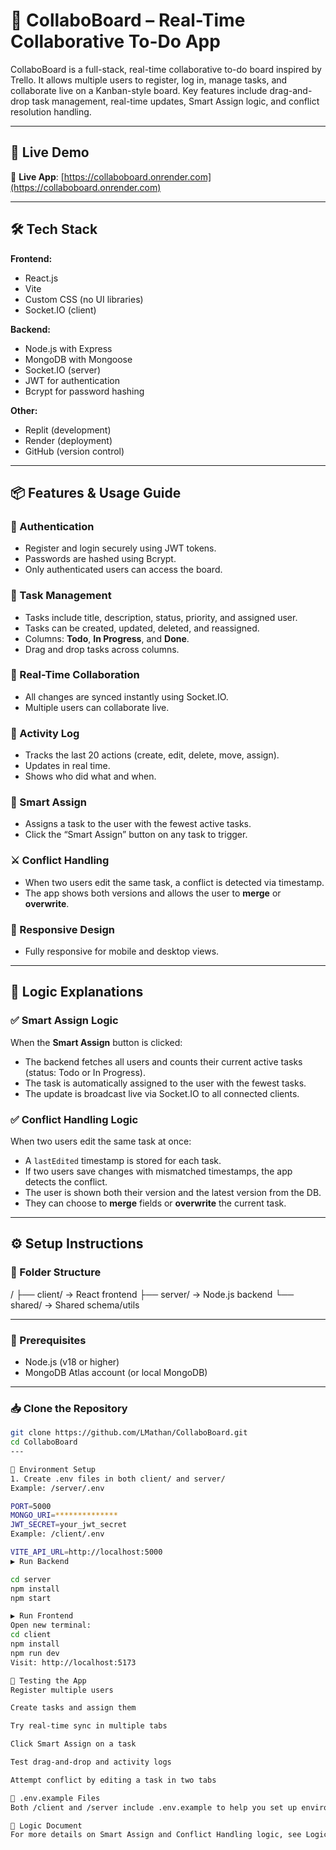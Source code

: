 # 🧩 CollaboBoard – Real-Time Collaborative To-Do App

CollaboBoard is a full-stack, real-time collaborative to-do board inspired by Trello. It allows multiple users to register, log in, manage tasks, and collaborate live on a Kanban-style board. Key features include drag-and-drop task management, real-time updates, Smart Assign logic, and conflict resolution handling.

---

## 🚀 Live Demo

🔗 **Live App**: [https://collaboboard.onrender.com](https://collaboboard.onrender.com)  

---

## 🛠 Tech Stack

**Frontend:**
- React.js
- Vite
- Custom CSS (no UI libraries)
- Socket.IO (client)

**Backend:**
- Node.js with Express
- MongoDB with Mongoose
- Socket.IO (server)
- JWT for authentication
- Bcrypt for password hashing

**Other:**
- Replit (development)
- Render (deployment)
- GitHub (version control)

---

## 📦 Features & Usage Guide

### 🔐 Authentication
- Register and login securely using JWT tokens.
- Passwords are hashed using Bcrypt.
- Only authenticated users can access the board.

### 🧮 Task Management
- Tasks include title, description, status, priority, and assigned user.
- Tasks can be created, updated, deleted, and reassigned.
- Columns: **Todo**, **In Progress**, and **Done**.
- Drag and drop tasks across columns.

### 🔁 Real-Time Collaboration
- All changes are synced instantly using Socket.IO.
- Multiple users can collaborate live.

### 📜 Activity Log
- Tracks the last 20 actions (create, edit, delete, move, assign).
- Updates in real time.
- Shows who did what and when.

### 🤖 Smart Assign
- Assigns a task to the user with the fewest active tasks.
- Click the “Smart Assign” button on any task to trigger.

### ⚔️ Conflict Handling
- When two users edit the same task, a conflict is detected via timestamp.
- The app shows both versions and allows the user to **merge** or **overwrite**.

### 📱 Responsive Design
- Fully responsive for mobile and desktop views.

---

## 🧠 Logic Explanations

### ✅ Smart Assign Logic
When the **Smart Assign** button is clicked:
- The backend fetches all users and counts their current active tasks (status: Todo or In Progress).
- The task is automatically assigned to the user with the fewest tasks.
- The update is broadcast live via Socket.IO to all connected clients.

### ✅ Conflict Handling Logic
When two users edit the same task at once:
- A `lastEdited` timestamp is stored for each task.
- If two users save changes with mismatched timestamps, the app detects the conflict.
- The user is shown both their version and the latest version from the DB.
- They can choose to **merge** fields or **overwrite** the current task.

---

## ⚙️ Setup Instructions

### 📁 Folder Structure
/
├── client/ → React frontend
├── server/ → Node.js backend
└── shared/ → Shared schema/utils

---

### 📌 Prerequisites
- Node.js (v18 or higher)
- MongoDB Atlas account (or local MongoDB)

---

### 📥 Clone the Repository

```bash
git clone https://github.com/LMathan/CollaboBoard.git
cd CollaboBoard
---

🔧 Environment Setup
1. Create .env files in both client/ and server/
Example: /server/.env

PORT=5000
MONGO_URI=**************
JWT_SECRET=your_jwt_secret
Example: /client/.env

VITE_API_URL=http://localhost:5000
▶️ Run Backend

cd server
npm install
npm start

▶️ Run Frontend
Open new terminal:
cd client
npm install
npm run dev
Visit: http://localhost:5173

🧪 Testing the App
Register multiple users

Create tasks and assign them

Try real-time sync in multiple tabs

Click Smart Assign on a task

Test drag-and-drop and activity logs

Attempt conflict by editing a task in two tabs

📁 .env.example Files
Both /client and /server include .env.example to help you set up environment variables easily.

📄 Logic Document
For more details on Smart Assign and Conflict Handling logic, see Logic_Document.md.